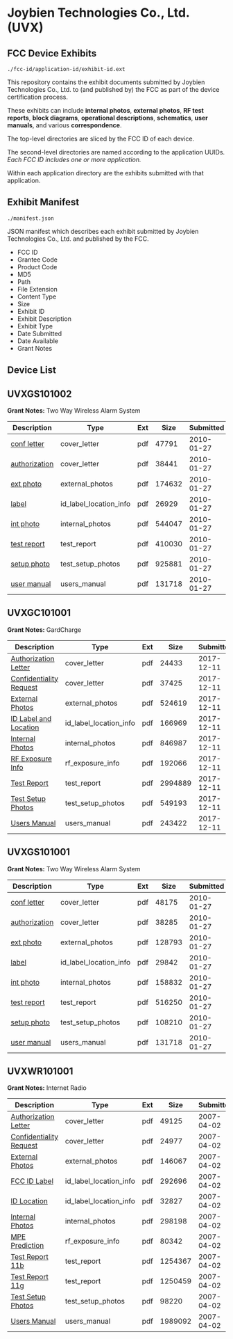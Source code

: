 # Joybien Technologies Co., Ltd. (UVX)
## FCC Device Exhibits

```
./fcc-id/application-id/exhibit-id.ext
```

This repository contains the exhibit documents submitted by Joybien Technologies Co., Ltd. to (and published by) the FCC as part of the device certification process.

These exhibits can include **internal photos**, **external photos**, **RF test reports**, **block diagrams**, **operational descriptions**, **schematics**, **user manuals**, and various **correspondence**.

The top-level directories are sliced by the FCC ID of each device.

The second-level directories are named according to the application UUIDs. *Each FCC ID includes one or more application.*

Within each application directory are the exhibits submitted with that application. 

## Exhibit Manifest

```
./manifest.json
```

JSON manifest which describes each exhibit submitted by Joybien Technologies Co., Ltd. and published by the FCC.

- FCC ID
- Grantee Code
- Product Code
- MD5
- Path
- File Extension
- Content Type
- Size
- Exhibit ID
- Exhibit Description
- Exhibit Type
- Date Submitted
- Date Available
- Grant Notes

## Device List
## UVXGS101002
**Grant Notes:** Two Way Wireless Alarm System

| Description | Type | Ext | Size | Submitted | Available |
| ----------- | ---- | --- | ---- | --------- | --------- |
| [conf letter](UVXGS101002/bae09f0a0164c8189b72265501597bec/1233480.pdf) | cover_letter | pdf | 47791 | 2010-01-27 | 2010-01-29 |
| [authorization](UVXGS101002/bae09f0a0164c8189b72265501597bec/1233484.pdf) | cover_letter | pdf | 38441 | 2010-01-27 | 2010-01-29 |
| [ext photo](UVXGS101002/bae09f0a0164c8189b72265501597bec/1233479.pdf) | external_photos | pdf | 174632 | 2010-01-27 | 2010-01-29 |
| [label](UVXGS101002/bae09f0a0164c8189b72265501597bec/1233481.pdf) | id_label_location_info | pdf | 26929 | 2010-01-27 | 2010-01-29 |
| [int photo](UVXGS101002/bae09f0a0164c8189b72265501597bec/1233482.pdf) | internal_photos | pdf | 544047 | 2010-01-27 | 2010-01-29 |
| [test report](UVXGS101002/bae09f0a0164c8189b72265501597bec/1233483.pdf) | test_report | pdf | 410030 | 2010-01-27 | 2010-01-29 |
| [setup photo](UVXGS101002/bae09f0a0164c8189b72265501597bec/1233485.pdf) | test_setup_photos | pdf | 925881 | 2010-01-27 | 2010-01-29 |
| [user manual](UVXGS101002/bae09f0a0164c8189b72265501597bec/1233486.pdf) | users_manual | pdf | 131718 | 2010-01-27 | 2010-01-29 |
## UVXGC101001
**Grant Notes:** GardCharge

| Description | Type | Ext | Size | Submitted | Available |
| ----------- | ---- | --- | ---- | --------- | --------- |
| [Authorization Letter](UVXGC101001/c216426bbe487f3ee1c5cf0190824680/3671561.pdf) | cover_letter | pdf | 24433 | 2017-12-11 | 2017-12-11 |
| [Confidentiality Request](UVXGC101001/c216426bbe487f3ee1c5cf0190824680/3671562.pdf) | cover_letter | pdf | 37425 | 2017-12-11 | 2017-12-11 |
| [External Photos](UVXGC101001/c216426bbe487f3ee1c5cf0190824680/3671564.pdf) | external_photos | pdf | 524619 | 2017-12-11 | 2017-12-11 |
| [ID Label and Location](UVXGC101001/c216426bbe487f3ee1c5cf0190824680/3671565.pdf) | id_label_location_info | pdf | 166969 | 2017-12-11 | 2017-12-11 |
| [Internal Photos](UVXGC101001/c216426bbe487f3ee1c5cf0190824680/3671566.pdf) | internal_photos | pdf | 846987 | 2017-12-11 | 2017-12-11 |
| [RF Exposure Info](UVXGC101001/c216426bbe487f3ee1c5cf0190824680/3671568.pdf) | rf_exposure_info | pdf | 192066 | 2017-12-11 | 2017-12-11 |
| [Test Report](UVXGC101001/c216426bbe487f3ee1c5cf0190824680/3671571.pdf) | test_report | pdf | 2994889 | 2017-12-11 | 2017-12-11 |
| [Test Setup Photos](UVXGC101001/c216426bbe487f3ee1c5cf0190824680/3671572.pdf) | test_setup_photos | pdf | 549193 | 2017-12-11 | 2017-12-11 |
| [Users Manual](UVXGC101001/c216426bbe487f3ee1c5cf0190824680/3671573.pdf) | users_manual | pdf | 243422 | 2017-12-11 | 2017-12-11 |
## UVXGS101001
**Grant Notes:** Two Way Wireless Alarm System

| Description | Type | Ext | Size | Submitted | Available |
| ----------- | ---- | --- | ---- | --------- | --------- |
| [conf letter](UVXGS101001/26dff628e6ec67aada3ac5aa63cb272f/1233509.pdf) | cover_letter | pdf | 48175 | 2010-01-27 | 2010-01-29 |
| [authorization](UVXGS101001/26dff628e6ec67aada3ac5aa63cb272f/1233511.pdf) | cover_letter | pdf | 38285 | 2010-01-27 | 2010-01-29 |
| [ext photo](UVXGS101001/26dff628e6ec67aada3ac5aa63cb272f/1233505.pdf) | external_photos | pdf | 128793 | 2010-01-27 | 2010-01-29 |
| [label](UVXGS101001/26dff628e6ec67aada3ac5aa63cb272f/1233510.pdf) | id_label_location_info | pdf | 29842 | 2010-01-27 | 2010-01-29 |
| [int photo](UVXGS101001/26dff628e6ec67aada3ac5aa63cb272f/1233506.pdf) | internal_photos | pdf | 158832 | 2010-01-27 | 2010-01-29 |
| [test report](UVXGS101001/26dff628e6ec67aada3ac5aa63cb272f/1233508.pdf) | test_report | pdf | 516250 | 2010-01-27 | 2010-01-29 |
| [setup photo](UVXGS101001/26dff628e6ec67aada3ac5aa63cb272f/1233507.pdf) | test_setup_photos | pdf | 108210 | 2010-01-27 | 2010-01-29 |
| [user manual](UVXGS101001/26dff628e6ec67aada3ac5aa63cb272f/1233486.pdf) | users_manual | pdf | 131718 | 2010-01-27 | 2010-01-29 |
## UVXWR101001
**Grant Notes:** Internet Radio

| Description | Type | Ext | Size | Submitted | Available |
| ----------- | ---- | --- | ---- | --------- | --------- |
| [Authorization Letter](UVXWR101001/588b58271908b1c6fe0115329ad05e21/775634.pdf) | cover_letter | pdf | 49125 | 2007-04-02 | 2007-04-02 |
| [Confidentiality Request](UVXWR101001/588b58271908b1c6fe0115329ad05e21/775635.pdf) | cover_letter | pdf | 24977 | 2007-04-02 | 2007-04-02 |
| [External Photos](UVXWR101001/588b58271908b1c6fe0115329ad05e21/775637.pdf) | external_photos | pdf | 146067 | 2007-04-02 | 2007-04-02 |
| [FCC ID Label](UVXWR101001/588b58271908b1c6fe0115329ad05e21/775638.pdf) | id_label_location_info | pdf | 292696 | 2007-04-02 | 2007-04-02 |
| [ID Location](UVXWR101001/588b58271908b1c6fe0115329ad05e21/775639.pdf) | id_label_location_info | pdf | 32827 | 2007-04-02 | 2007-04-02 |
| [Internal Photos](UVXWR101001/588b58271908b1c6fe0115329ad05e21/775640.pdf) | internal_photos | pdf | 298198 | 2007-04-02 | 2007-04-02 |
| [MPE Prediction](UVXWR101001/588b58271908b1c6fe0115329ad05e21/775642.pdf) | rf_exposure_info | pdf | 80342 | 2007-04-02 | 2007-04-02 |
| [Test Report 11b](UVXWR101001/588b58271908b1c6fe0115329ad05e21/775645.pdf) | test_report | pdf | 1254367 | 2007-04-02 | 2007-04-02 |
| [Test Report 11g](UVXWR101001/588b58271908b1c6fe0115329ad05e21/775646.pdf) | test_report | pdf | 1250459 | 2007-04-02 | 2007-04-02 |
| [Test Setup Photos](UVXWR101001/588b58271908b1c6fe0115329ad05e21/775647.pdf) | test_setup_photos | pdf | 98220 | 2007-04-02 | 2007-04-02 |
| [Users Manual](UVXWR101001/588b58271908b1c6fe0115329ad05e21/775648.pdf) | users_manual | pdf | 1989092 | 2007-04-02 | 2007-04-02 |
